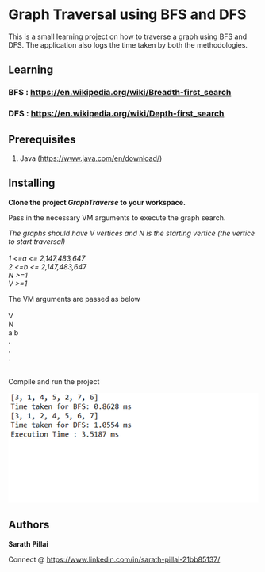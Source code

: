 # Graph Traversal using BFS and DFS


This is a small learning project on how to traverse a graph using BFS and DFS. The application also logs the time taken by both the methodologies.


## Learning

### BFS  :  https://en.wikipedia.org/wiki/Breadth-first_search

### DFS  :  https://en.wikipedia.org/wiki/Depth-first_search


## Prerequisites

1. Java (https://www.java.com/en/download/)


## Installing

**Clone the project *GraphTraverse* to your workspace.**


Pass in the necessary VM arguments to execute the graph search.


*The graphs should have V vertices  and N is the starting vertice (the vertice to start traversal)
<br/>
<br/>
1 <=a <= 2,147,483,647 <br/>
2 <=b <= 2,147,483,647
<br/>
N >=1<br/>
V >=1 <br/>*

The VM arguments are passed as below
<br/><br/>
V<br/>
N<br/>
a b<br/>
.<br/>
.<br/>
.<br/>
<br/>



Compile and run the project 

![Console.png](images/Console.PNG)


## Authors

**Sarath Pillai** 

Connect @ https://www.linkedin.com/in/sarath-pillai-21bb85137/
